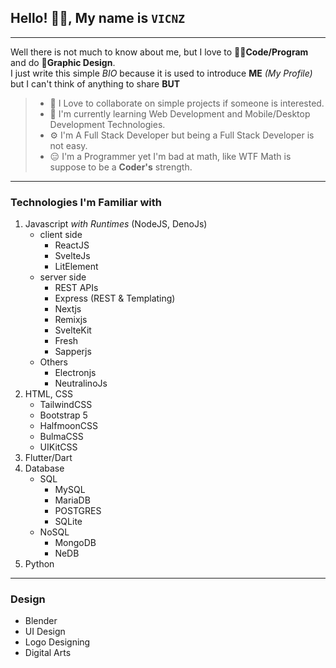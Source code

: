 ## Hello! 🙋‍♂️, My name is `VICNZ`
----
Well there is not much to know about me, but I love to 👨‍💻**Code/Program** and do 🎨**Graphic Design**.<br/>
I just write this simple *BIO* because it is used to introduce **ME** *(My Profile)* but I can't think of anything to share **BUT**
> - 🌼 I Love to collaborate on simple projects if someone is interested.
> - 📖 I'm currently learning Web Development and Mobile/Desktop Development Technologies.
> - ⚙️ I'm A Full Stack Developer but being a Full Stack Developer is not easy.
> - 😑 I'm a Programmer yet I'm bad at math, like WTF Math is suppose to be a **Coder's** strength.
----
### Technologies I'm Familiar with
1. Javascript *with Runtimes* (NodeJS, DenoJs)
    - client side
      - ReactJS
      - SvelteJs
      - LitElement
    - server side
      - REST APIs
      - Express (REST & Templating)
      - Nextjs
      - Remixjs
      - SvelteKit
      - Fresh
      - Sapperjs
    - Others
      - Electronjs
      - NeutralinoJs
2. HTML, CSS
    - TailwindCSS
    - Bootstrap 5
    - HalfmoonCSS
    - BulmaCSS
    - UIKitCSS
3. Flutter/Dart
4. Database
    - SQL
      - MySQL
      - MariaDB
      - POSTGRES
      - SQLite
    - NoSQL
      - MongoDB
      - NeDB
5. Python
----
### Design
- Blender
- UI Design
- Logo Designing
- Digital Arts

<!---
vicnz/vicnz is a ✨ special ✨ repository because its `README.md` (this file) appears on your GitHub profile.
You can click the Preview link to take a look at your changes.
--->
